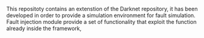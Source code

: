 This repositoty contains an extenstion of the Darknet repository, it has been developed in order to provide a simulation environment for fault simulation. Fault injection module provide a set of functionality that exploit the function already inside the framework, 